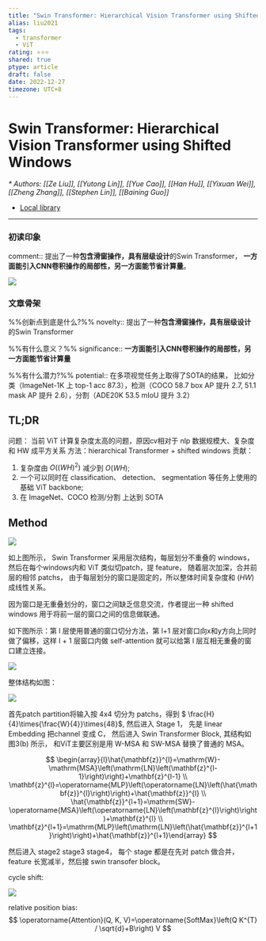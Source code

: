 ```yaml
---
title: "Swin Transformer: Hierarchical Vision Transformer using Shifted Windows"
alias: liu2021
tags:
  - transformer
  - ViT
rating: ⭐⭐⭐
shared: true
ptype: article
draft: false
date: 2022-12-27
timezone: UTC+8
---
```



# Swin Transformer: Hierarchical Vision Transformer using Shifted Windows
<cite>* Authors: [[Ze Liu]], [[Yutong Lin]], [[Yue Cao]], [[Han Hu]], [[Yixuan Wei]], [[Zheng Zhang]], [[Stephen Lin]], [[Baining Guo]]</cite>


* [Local library](zotero://select/items/1_68QHE4RG)

***

### 初读印象

comment:: 提出了一种**包含滑窗操作，具有层级设计**的Swin Transformer， **一方面能引入CNN卷积操作的局部性，另一方面能节省计算量**。

![](https://markdown-imagebed.oss-cn-beijing.aliyuncs.com/imgs/20210628201327.png)

### 文章骨架
%%创新点到底是什么?%%
novelty:: 提出了一种**包含滑窗操作，具有层级设计**的Swin Transformer

%%有什么意义？%%
significance:: **一方面能引入CNN卷积操作的局部性，另一方面能节省计算量**

%%有什么潜力?%% 
potential:: 在多项视觉任务上取得了SOTA的结果， 比如分类（ImageNet-1K 上 top-1 acc 87.3），检测（COCO 58.7 box AP 提升 2.7, 51.1 mask AP 提升 2.6），分割（ADE20K 53.5 mIoU 提升 3.2）

## TL;DR
问题： 当前 ViT 计算复杂度太高的问题，原因cv相对于 nlp 数据规模大、复杂度和 HW 成平方关系
方法：hierarchical Transformer + shifted windows
贡献：
1. 复杂度由 $O((WH)^2)$ 减少到 $O(WH)$;
2. 一个可以同时在 classification、 detection、 segmentation 等任务上使用的基础 ViT backbone;
3. 在 ImageNet、COCO 检测/分割 上达到 SOTA

## Method

![](https://markdown-imagebed.oss-cn-beijing.aliyuncs.com/imgs/20210628201327.png)

如上图所示， Swin Transformer 采用层次结构，每层划分不重叠的 windows， 然后在每个windows内和 ViT 类似切patch，提 feature， 随着层次加深，合并前层的相邻 patchs， 由于每层划分的窗口是固定的，所以整体时间复杂度和 $(HW)$ 成线性关系。

因为窗口是无重叠划分的，窗口之间缺乏信息交流，作者提出一种 shifted windows 用于将前一层的窗口之间的信息做联通。

如下图所示：第 l 层使用普通的窗口切分方法，第 l+1 层对窗口向x和y方向上同时做了偏移，这样 l + 1 层窗口内做 self-attention 就可以给第 l 层互相无重叠的窗口建立连接。


![](https://markdown-imagebed.oss-cn-beijing.aliyuncs.com/imgs/20210628202837.png)


整体结构如图：

![](https://markdown-imagebed.oss-cn-beijing.aliyuncs.com/imgs/20210628203616.png)

首先patch partition将输入按 4x4 切分为 patchs，得到 $ \frac{H}{4}\times{\frac{W}{4}}\times{48}$, 然后进入 Stage 1， 先是 linear Embedding 把channel 变成 C， 然后进入 Swin Transformer Block, 其结构如图3(b) 所示， 和ViT主要区别是用 W-MSA 和 SW-MSA 替换了普通的 MSA。

$$
\begin{array}{l}\hat{\mathbf{z}}^{l}=\mathrm{W}-\mathrm{MSA}\left(\mathrm{LN}\left(\mathbf{z}^{l-1}\right)\right)+\mathbf{z}^{l-1} \\ \mathbf{z}^{l}=\operatorname{MLP}\left(\operatorname{LN}\left(\hat{\mathbf{z}}^{l}\right)\right)+\hat{\mathbf{z}}^{l} \\ \hat{\mathbf{z}}^{l+1}=\mathrm{SW}-\operatorname{MSA}\left(\operatorname{LN}\left(\mathbf{z}^{l}\right)\right)+\mathbf{z}^{l} \\ \mathbf{z}^{l+1}=\mathrm{MLP}\left(\mathrm{LN}\left(\hat{\mathbf{z}}^{l+1}\right)\right)+\hat{\mathbf{z}}^{l+1}\end{array}
$$

然后进入 stage2 stage3 stage4， 每个 stage 都是在先对 patch 做合并，feature 长宽减半，然后接 swin transofer block。

cycle shift:

![](https://markdown-imagebed.oss-cn-beijing.aliyuncs.com/imgs/20210628213309.png)

relative position bias:
$$
\operatorname{Attention}(Q, K, V)=\operatorname{SoftMax}\left(Q K^{T} / \sqrt{d}+B\right) V
$$